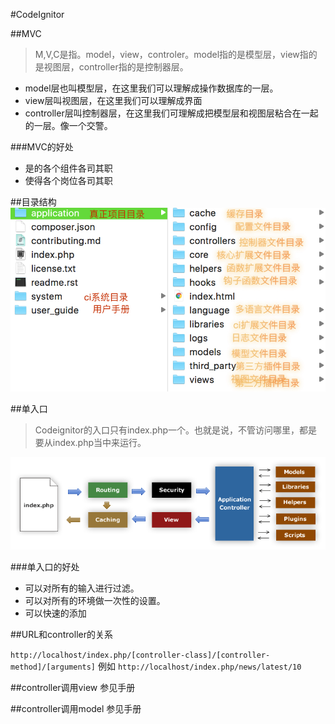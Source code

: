 #CodeIgnitor

##MVC
>M,V,C是指。model，view，controler。model指的是模型层，view指的是视图层，controller指的是控制器层。

* model层也叫模型层，在这里我们可以理解成操作数据库的一层。
* view层叫视图层，在这里我们可以理解成界面
* controller层叫控制器层，在这里我们可理解成把模型层和视图层粘合在一起的一层。像一个交警。

###MVC的好处
* 是的各个组件各司其职
* 使得各个岗位各司其职

##目录结构
![ciDirectory](ciDirectory.jpg)

##单入口
>Codeignitor的入口只有index.php一个。也就是说，不管访问哪里，都是要从index.php当中来运行。

![appflowchart.gif](appflowchart.gif)

###单入口的好处
* 可以对所有的输入进行过滤。
* 可以对所有的环境做一次性的设置。
* 可以快速的添加

##URL和controller的关系

`http://localhost/index.php/[controller-class]/[controller-method]/[arguments]`
例如
`http://localhost/index.php/news/latest/10`

##controller调用view
参见手册

##controller调用model
参见手册